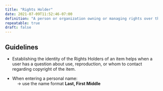 ```yaml
---
title: "Rights Holder"
date: 2021-07-09T11:52:46-07:00
definition: "A person or organization owning or managing rights over the resource."
repeatable: true
draft: false
---
```


## Guidelines

- Establishing the identity of the Rights Holders of an item helps when a user has a question about use, reproduction, or whom to contact regarding copyright of the item.

- When entering a personal name: \
&nbsp;&nbsp;&nbsp;&nbsp;&rarr; use the name format **Last, First Middle**
